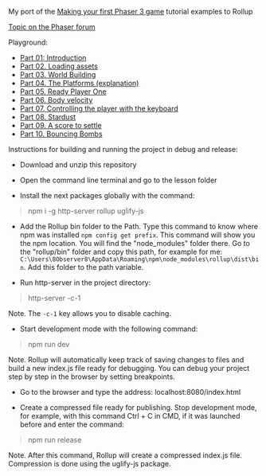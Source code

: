 My port of the [Making your first Phaser 3 game](https://phaser.io/tutorials/making-your-first-phaser-3-game) tutorial examples to Rollup

[Topic on the Phaser forum](https://phaser.discourse.group/t/i-cannot-control-a-character-on-the-plunker-playground-in-preview/14213)

Playground:

- [Part 01: Introduction](https://plnkr.co/edit/0bfan50fyy6nPbJh?preview)
- [Part 02. Loading assets](https://plnkr.co/edit/oVMw7XAGWCg5tNQU?preview)
- [Part 03. World Building](https://plnkr.co/edit/TX3O3csfPCPMBClE?preview)
- [Part 04. The Platforms (explanation)](https://plnkr.co/edit/cqcY5p7e5hY9ntcT?preview)
- [Part 05. Ready Player One](https://plnkr.co/edit/aqdvxQLnXdXE5SWl?preview)
- [Part 06. Body velocity](https://plnkr.co/edit/Bn4l8iQd45Kcp59U?preview)
- [Part 07. Controlling the player with the keyboard](https://plnkr.co/edit/l6vMdQK4nqhO6D8f?preview)
- [Part 08. Stardust](https://plnkr.co/edit/R56rIkhXcl03ZpN1?preview)
- [Part 09. A score to settle](https://plnkr.co/edit/9jqMKsTcA22y67Dc?preview)
- [Part 10. Bouncing Bombs](https://plnkr.co/edit/Xp05cENREbp91yuH?preview)

Instructions for building and running the project in debug and release:

- Download and unzip this repository

- Open the command line terminal and go to the lesson folder

- Install the next packages globally with the command:

> npm i -g http-server rollup uglify-js

- Add the Rollup bin folder to the Path. Type this command to know where npm was installed `npm config get prefix`. This command will show you the npm location. You will find the "node_modules" folder there. Go to the "rollup/bin" folder and copy this path, for example for me: `C:\Users\8Observer8\AppData\Roaming\npm\node_modules\rollup\dist\bin`. Add this folder to the path variable.

- Run http-server in the project directory:

> http-server -c-1

Note. The `-c-1` key allows you to disable caching.

- Start development mode with the following command:

> npm run dev

Note. Rollup will automatically keep track of saving changes to files and build a new index.js file ready for debugging. You can debug your project step by step in the browser by setting breakpoints.

- Go to the browser and type the address: localhost:8080/index.html

- Create a compressed file ready for publishing. Stop development mode, for example, with this command Ctrl + C in CMD, if it was launched before and enter the command:

> npm run release

Note. After this command, Rollup will create a compressed index.js file. Compression is done using the uglify-js package.
